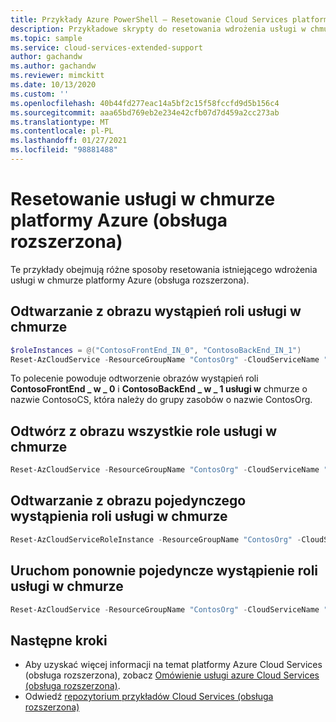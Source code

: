 ```yaml
---
title: Przykłady Azure PowerShell — Resetowanie Cloud Services platformy Azure (obsługa rozszerzona)
description: Przykładowe skrypty do resetowania wdrożenia usługi w chmurze platformy Azure (obsługa rozszerzona)
ms.topic: sample
ms.service: cloud-services-extended-support
author: gachandw
ms.author: gachandw
ms.reviewer: mimckitt
ms.date: 10/13/2020
ms.custom: ''
ms.openlocfilehash: 40b44fd277eac14a5bf2c15f58fccfd9d5b156c4
ms.sourcegitcommit: aaa65bd769eb2e234e42cfb07d7d459a2cc273ab
ms.translationtype: MT
ms.contentlocale: pl-PL
ms.lasthandoff: 01/27/2021
ms.locfileid: "98881488"
---
```

# <a name="reset-an-azure-cloud-service-extended-support"></a>Resetowanie usługi w chmurze platformy Azure (obsługa rozszerzona) 
Te przykłady obejmują różne sposoby resetowania istniejącego wdrożenia usługi w chmurze platformy Azure (obsługa rozszerzona).

## <a name="reimage-role-instances-of-cloud-service"></a>Odtwarzanie z obrazu wystąpień roli usługi w chmurze
```powershell
$roleInstances = @("ContosoFrontEnd_IN_0", "ContosoBackEnd_IN_1")
Reset-AzCloudService -ResourceGroupName "ContosOrg" -CloudServiceName "ContosoCS" -RoleInstance $roleInstances -Reimage
```
To polecenie powoduje odtworzenie obrazów wystąpień roli **ContosoFrontEnd \_ w \_ 0** i **ContosoBackEnd \_ w \_ 1 usługi w** chmurze o nazwie ContosoCS, która należy do grupy zasobów o nazwie ContosOrg.

## <a name="reimage-all-roles-of-cloud-service"></a>Odtwórz z obrazu wszystkie role usługi w chmurze
```powershell
Reset-AzCloudService -ResourceGroupName "ContosOrg" -CloudServiceName "ContosoCS" -RoleInstance "*" -Reimage
```

## <a name="reimage-a-single-role-instance-of-a-cloud-service"></a>Odtwarzanie z obrazu pojedynczego wystąpienia roli usługi w chmurze
```powershell
Reset-AzCloudServiceRoleInstance -ResourceGroupName "ContosOrg" -CloudServiceName "ContosoCS" -RoleInstanceName "ContosoFrontEnd_IN_0" -Reimage
```

## <a name="restart-a-single-role-instance-of-a-cloud-service"></a>Uruchom ponownie pojedyncze wystąpienie roli usługi w chmurze
```powershell
Reset-AzCloudService -ResourceGroupName "ContosOrg" -CloudServiceName "ContosoCS" -RoleInstance "*" -Restart
```

## <a name="next-steps"></a>Następne kroki

- Aby uzyskać więcej informacji na temat platformy Azure Cloud Services (obsługa rozszerzona), zobacz [Omówienie usługi azure Cloud Services (obsługa rozszerzona)](overview.md).
- Odwiedź [repozytorium przykładów Cloud Services (obsługa rozszerzona)](https://github.com/Azure-Samples/cloud-services-extended-support)